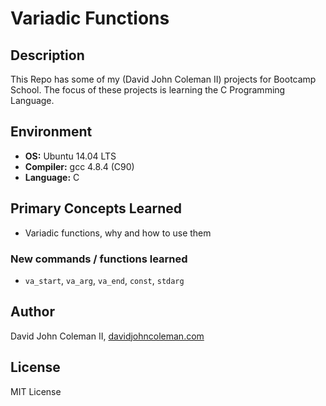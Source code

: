 # Variadic Functions

## Description

This Repo has some of my (David John Coleman II) projects for Bootcamp School.
The focus of these projects is learning the C Programming Language.

## Environment

* __OS:__ Ubuntu 14.04 LTS
* __Compiler:__ gcc 4.8.4 (C90)
* __Language:__ C

## Primary Concepts Learned

* Variadic functions, why and how to use them

### New commands / functions learned

* ``va_start``, ``va_arg``, ``va_end``, ``const``, ``stdarg``

## Author

David John Coleman II, [davidjohncoleman.com](http://www.davidjohncoleman.com/)

## License

MIT License